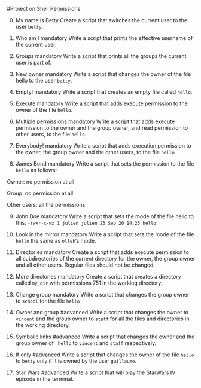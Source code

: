 #Project on Shell Permissions

0. My name is Betty
Create a script that switches the current user to the user `betty`.

1. Who am I
mandatory
Write a script that prints the effective username of the current user.

2. Groups
mandatory
Write a script that prints all the groups the current user is part of.

3. New owner
mandatory
Write a script that changes the owner of the file hello to the user `betty`.

4. Empty!
mandatory
Write a script that creates an empty file called `hello`.

5. Execute
mandatory
Write a script that adds execute permission to the owner of the file `hello`.

6. Multiple permissions
mandatory
Write a script that adds execute permission to the owner and the group owner, and read permission to other users, to the file `hello`.

7. Everybody!
mandatory
Write a script that adds execution permission to the owner, the group owner and the other users, to the file `hello`

8. James Bond
mandatory
Write a script that sets the permission to the file `hello` as follows:

Owner: no permission at all

Group: no permission at all

Other users: all the permissions

9. John Doe
mandatory
Write a script that sets the mode of the file hello to this:
`-rwxr-x-wx 1 julien julien 23 Sep 20 14:25 hello`

10. Look in the mirror
mandatory
Write a script that sets the mode of the file `hello` the same as `olleh`’s mode.

11. Directories
mandatory
Create a script that adds execute permission to all subdirectories of the current directory for the owner, the group owner and all other users. Regular files should not be changed.

12. More directories
mandatory
Create a script that creates a directory called `my_dir` with permissions 751 in the working directory.

13. Change group
mandatory
Write a script that changes the group owner to `school` for the file `hello`

14. Owner and group
#advanced
Write a script that changes the owner to `vincent` and the group owner to `staff` for all the files and directories in the working directory.

15. Symbolic links
#advanced
Write a script that changes the owner and the group owner of `_hello` to `vincent` and `staff` respectively.

16. If only
#advanced
Write a script that changes the owner of the file `hello` to `betty` only if it is owned by the user `guillaume`.

17. Star Wars
#advanced
Write a script that will play the StarWars IV episode in the terminal.
